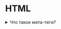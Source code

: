 # HTML

<details>
    <summary>Что такое мета-теги?</summary>
     
    Мета-теги - это специфльный элемент на странице находящийся в теге <head>, 
    через который браузер и поисковые машины считывают информацию о сайте.
    Их основная задача заключается в том, 
    чтобы кратко описывать содержимое страниц поисковым системам. 
* meta - элемент для описания метаданных.
</details>
